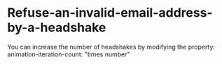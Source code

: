 # Refuse-an-invalid-email-address-by-a-headshake

You can increase the number of headshakes by modifying the property:
animation-iteration-count: "times number"
